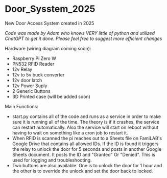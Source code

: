 # Door_Sysstem_2025
New Door Access System created in 2025

*Code was made by Adam who knows VERY little of python and utilized ChatGPT to get it done. Please feel free to suggest more efficient changes*

Hardware (wiring diagram coming soon):
- Raspberry Pi Zero W
- PN532 RFID Reader
- 12v Relay
- 12v to 5v buck converter
- 12v door latch
- 12v Power Suply
- 2 Generic Buttons
- 3D Printed case (will be added soon)

Main Functions:
- start.py contains all of the code and runs as a service in order to make sure it is running all of the time. The theory is if it crashes, the service can restart automatically. Also the service will start on reboot without having to wait on something like a cron job to restart it.
- When RFID is scanned the pi reaches out to a Sheets file on FamiLAB's Google Drive that contains all allowed IDs. If the ID is found it triggers the relay to unlock the door for 5 seconds and posts in another Google Sheets document. It posts the ID and "Granted" Or "Denied". This is used for logging and troubleshooting.
- Two buttons are also available. One is to unlock the door for 1 hour and the other is to override the unlock and set the door back to locked.
